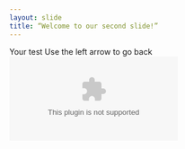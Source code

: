```yaml
---
layout: slide
title: “Welcome to our second slide!”
---
```

Your test
Use the left arrow to go back![JAVA.docx](https://github.com/JsAleJ7/github-slideshow/files/9356085/JAVA.docx)

